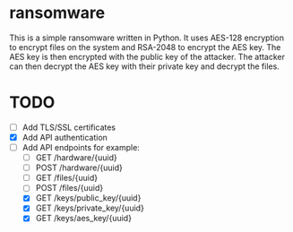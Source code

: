 # ransomware

This is a simple ransomware written in Python. It uses AES-128 encryption to encrypt files on the system and RSA-2048 to encrypt the AES key. The AES key is then encrypted with the public key of the attacker. The attacker can then decrypt the AES key with their private key and decrypt the files.

# TODO

- [ ] Add TLS/SSL certificates
- [X] Add API authentication
- [ ] Add API endpoints for example:
    - [ ] GET /hardware/{uuid}
    - [ ] POST /hardware/{uuid}
    - [ ] GET /files/{uuid}
    - [ ] POST /files/{uuid}
    - [X] GET /keys/public_key/{uuid}
    - [X] GET /keys/private_key/{uuid}
    - [X] GET /keys/aes_key/{uuid}
